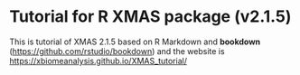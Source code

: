# Tutorial for R XMAS package (v2.1.5)


This is tutorial of XMAS 2.1.5 based on R Markdown and **bookdown** (https://github.com/rstudio/bookdown) and the website is https://xbiomeanalysis.github.io/XMAS_tutorial/ 



